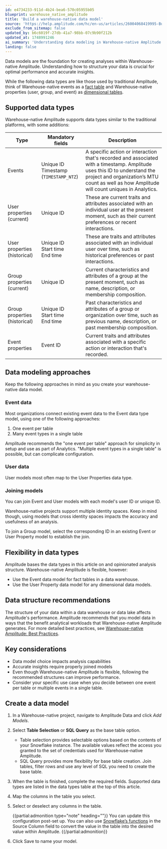 ```yaml
---
id: e4734233-911d-4b24-bea6-570c05955b05
blueprint: warehouse_native_amplitude
title: 'Build a warehouse-native data model'
source: 'https://help.amplitude.com/hc/en-us/articles/26004068419995-Build-a-warehouse-native-data-model'
exclude_from_sitemap: false
updated_by: b6c6019f-27db-41a7-98bb-07c9b90f212b
updated_at: 1748991246
ai_summary: 'Understanding data modeling in Warehouse-native Amplitude is crucial for performance and insights. Data types like events, user properties, and group properties are supported. You can create warehouse-native data models for events, users, and groups, and join them based on unique IDs. Flexibility exists in data types, but Amplitude recommends specific structures for better performance. Considerations include model choice, accurate insights, and performance improvements. To create a data model, navigate to Amplitude Data in your project, add models, select the base table option, map columns, and save your model.'
landing: false
---
```

Data models are the foundation for creating analyses within Warehouse-native Amplitude. Understanding how to structure your data is crucial for optimal performance and accurate insights.

While the following data types are like those used by traditional Amplitude, think of Warehouse-native events as a [fact table](https://en.wikipedia.org/wiki/Fact_table) and Warehouse-native properties (user, group, and event) as [dimensional tables](https://en.wikipedia.org/wiki/Dimension_(data_warehouse)).

## Supported data types

Warehouse-native Amplitude supports data types similar to the traditional platforms, with some additions:

| Type                          | Mandatory fields                             | Description                                                                                                                                                                                                              |
| ----------------------------- | -------------------------------------------- | ------------------------------------------------------------------------------------------------------------------------------------------------------------------------------------------------------------------------ |
| Events                        | Unique ID <br /> Timestamp (`TIMESTAMP_NTZ`) | A specific action or interaction that's recorded and associated with a timestamp. Amplitude uses this ID to understand the project and organization’s MTU count as well as how Amplitude will count uniques in Analytics. |
| User properties (current)     | Unique ID                                    | These are current traits and attributes associated with an individual user at the present moment, such as their current preferences or recent interactions.                                                              |
| User properties (historical)  | Unique ID <br /> Start time <br /> End time  | These are traits and attributes associated with an individual user over time, such as historical preferences or past interactions.                                                                                       |
| Group properties (current)    | Unique ID                                    | Current characteristics and attributes of a group at the present moment, such as name, description, or membership composition.                                                                                           |
| Group properties (historical) | Unique ID <br /> Start time <br /> End time  | Past characteristics and attributes of a group or organization over time, such as previous name, description, or past membership composition.                                                                            |
| Event properties              | Event ID                                     | Current traits and attributes associated with a specific action or interaction that's recorded.                                                                                                                         |

## Data modeling approaches

Keep the following approaches in mind as you create your warehouse-native data model.

### Event data

Most organizations connect existing event data to the Event data type model, using one of the following approaches:

1. One event per table
2. Many event types in a single table

Amplitude recommends the "one event per table" approach for simplicity in setup and use as part of Analytics. "Multiple event types in a single table" is possible, but can complicate configuration.

### User data

User models most often map to the User Properties data type.

### Joining models

You can join Event and User models with each model's user ID or unique ID.

Warehouse-native projects support multiple identity spaces. Keep in mind though, using models that cross identity spaces impacts the accuracy and usefulness of an analysis.

To join a Group model, select the corresponding ID in an existing Event or User Property model to establish the join.

## Flexibility in data types

Amplitude bases the data types in this article on and opinionated analysis structure. Warehouse-native Amplitude is flexible, however:

- Use the Event data model for fact tables in a data warehouse.
- Use the User Property data model for any dimensional data models.

## Data structure recommendations

The structure of your data within a data warehouse or data lake affects Amplitude's performance. Amplitude recommends that you model data in ways that the benefit analytical workloads that Warehouse-native Amplitude generates. For more detailed best practices, see [Warehouse-native Amplitude: Best Practices](/docs/data/warehouse-native/warehouse-native-amplitude-best-practices).

## Key considerations

- Data model choice impacts analysis capabilities
- Accurate insights require properly joined models
- Even though Warehouse-native Amplitude is flexible, following the recommended structures can improve performance.
- Consider your specific use case when you decide between one event per table or multiple events in a single table.

## Create a data model

1. In a Warehouse-native project, navigate to Amplitude Data and click *Add Models*.
2. Select **Table Selection** or **SQL Query** as the base table option.
   * Table selection provides selectable options based on the contents of your Snowflake instance. The available values reflect the access you granted to the set of credentials used for Warehouse-native Amplitude.
   * SQL Query provides more flexibility for base table creation. Join tables, filter rows and use any level of SQL you need to create the base table.

3. When the table is finished, complete the required fields. Supported data types are listed in the data types table at the top of this article.
4. Map the columns in the table you select.
5. Select or deselect any columns in the table.

    {{partial:admonition type="note" heading=""}}
    You can update this configuration post-set up. You can also use [Snowflake’s functions](https://docs.snowflake.com/en/sql-reference-functions) in the Source Column field to convert the value in the table into the desired value within Amplitude.
    {{/partial:admonition}}

6. Click Save to name your model.